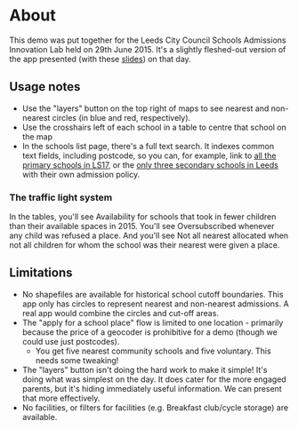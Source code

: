 # About

This demo was put together for the Leeds City Council Schools Admissions Innovation Lab held on 29th June 2015. It's
a slightly fleshed-out version of the app presented (with these 
[slides](https://raw.githubusercontent.com/rgarner/lcc-schools/master/docs/School-Admissions.pdf)) on that day.

## Usage notes

* Use the "layers" button on the top right of maps to see nearest and non-nearest circles (in blue and red, respectively). 
* Use the crosshairs left of each school in a table to centre that school on the map
* In the schools list page, there's a full text search. It indexes common text fields, including postcode, so you can,
  for example, link to [all the primary schools in LS17](/schools?containing_text=LS17&phase=primary), or the 
  [only three secondary schools in Leeds](/schools?phase=secondary&admissions_policy=own_admissions_policy) with their own admission policy.
  
### The traffic light system

In the tables, you'll see <span class="badge badge-contention-low">Availability</span> for schools that took in fewer children 
than their available spaces in 2015. You'll see <span class="badge badge-contention-medium">Oversubscribed</span> whenever any 
child was refused a place. And you'll see <span class="badge badge-contention-high">Not all nearest allocated</span>
when not all children for whom the school was their nearest were given a place.

## Limitations

* No shapefiles are available for historical school cutoff boundaries. This app only has circles to represent
  nearest and non-nearest admissions. A real app would combine the circles and cut-off areas.
* The "apply for a school place" flow is limited to one location - primarily because the price of a geocoder is 
  prohibitive for a demo (though we could use just postcodes). 
    * You get five nearest community schools and five voluntary. This needs some tweaking!
* The "layers" button isn't doing the hard work to make it simple! It's doing what was simplest on the day. 
  It does cater for the more engaged parents, but it's hiding immediately useful information. We can present that more effectively.
* No facilities, or filters for facilities (e.g. Breakfast club/cycle storage) are available.
  
